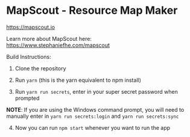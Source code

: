 # MapScout - Resource Map Maker
https://mapscout.io

Learn more about MapScout here: https://www.stephaniefhe.com/mapscout

Build Instructions:

1. Clone the repository

2. Run `yarn` (this is the yarn equivalent to npm install)

3. Run `yarn run secrets`, enter in your super secret password when prompted

**NOTE**: If you are using the Windows command prompt, you will need to manually enter in `yarn run secrets:login` and `yarn run secrets:sync`

4. Now you can run `npm start` whenever you want to run the app
